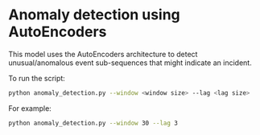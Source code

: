# Anomaly detection using AutoEncoders
This model uses the AutoEncoders architecture to detect unusual/anomalous event sub-sequences that might indicate an incident.

To run the script:
```bash
python anomaly_detection.py --window <window size> --lag <lag size>
```
For example:
```bash
python anomaly_detection.py --window 30 --lag 3
```